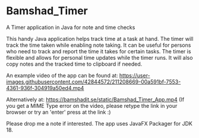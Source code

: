 # Bamshad_Timer
A Timer application in Java for note and time checks

This handy Java application helps track time at a task at hand.
The timer will track the time taken while enabling note taking.
It can be useful for persons who need to track and report the time it takes for certain tasks.
The timer is flexible and allows for personal time updates while the timer runs. It will also copy notes and the tracked time to clipboard if needed.

An example video of the app can be found at:
https://user-images.githubusercontent.com/42844572/211208669-00a591bf-7553-4361-936f-304919a50ed4.mp4

Alternatively at: https://bamshadit.se/static/Bamshad_Timer_App.mp4
(If you get a MIME Type error on the video, please retype the link in your browser or try an 'enter' press at the link :)

Please drop me a note if interested. The app uses JavaFX Packager for JDK 18.



